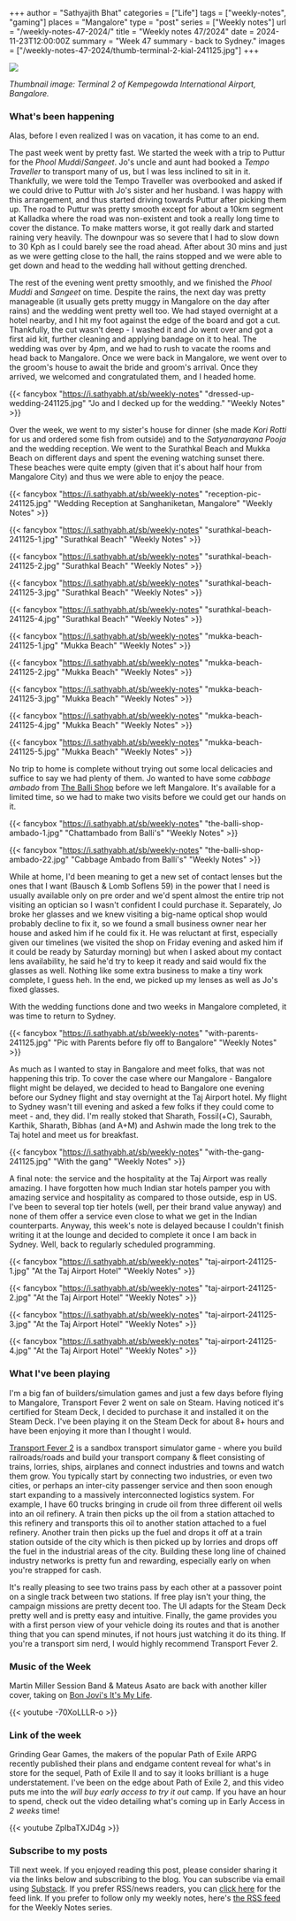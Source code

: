+++
author = "Sathyajith Bhat"
categories = ["Life"]
tags = ["weekly-notes", "gaming"]
places = "Mangalore"
type = "post"
series = ["Weekly notes"]
url = "/weekly-notes-47-2024/"
title = "Weekly notes 47/2024"
date = 2024-11-23T12:00:00Z
summary = "Week 47 summary - back to Sydney."
images = ["/weekly-notes-47-2024/thumb-terminal-2-kial-241125.jpg"]
+++

![](thumb-terminal-2-kial-241125.jpg)

_Thumbnail image: Terminal 2 of Kempegowda International Airport, Bangalore._ 

### What's been happening

Alas, before I even realized I was on vacation, it has come to an end.

The past week went by pretty fast. We started the week with a trip to Puttur for the _Phool Muddi_/_Sangeet_. Jo's uncle and aunt had booked a _Tempo Traveller_ to transport many of us, but I was less inclined to sit in it. Thankfully, we were told the Tempo Traveller was overbooked and asked if we could drive to Puttur with Jo's sister and her husband. I was happy with this arrangement, and thus started driving towards Puttur after picking them up. The road to Puttur was pretty smooth except for about a 10km segment at Kalladka where the road was non-existent and took a really long time to cover the distance. To make matters worse, it got really dark and started raining very heavily. The downpour was so severe that I had to slow down to 30 Kph as I could barely see the road ahead. After about 30 mins and just as we were getting close to the hall, the rains stopped and we were able to get down and head to the wedding hall without getting drenched.

The rest of the evening went pretty smoothly, and we finished the _Phool Muddi_ and _Sangeet_ on time. Despite the rains, the next day was pretty manageable (it usually gets pretty muggy in Mangalore on the day after rains) and the wedding went pretty well too. We had stayed overnight at a hotel nearby, and I hit my foot against the edge of the board and got a cut. Thankfully, the cut wasn't deep - I washed it and Jo went over and got a first aid kit, further cleaning and applying bandage on it to heal. The wedding was over by 4pm, and we had to rush to vacate the rooms and head back to Mangalore. Once we were back in Mangalore, we went over to the groom's house to await the bride and groom's arrival. Once they arrived, we welcomed and congratulated them, and I headed home.

{{< fancybox "https://i.sathyabh.at/sb/weekly-notes" "dressed-up-wedding-241125.jpg" "Jo and I decked up for the wedding." "Weekly Notes" >}}

Over the week, we went to my sister's house for dinner (she made _Kori Rotti_ for us and ordered some fish from outside) and to the _Satyanarayana Pooja_ and the wedding reception. We went to the Surathkal Beach and Mukka Beach on different days and spent the evening watching sunset there. These beaches were quite empty (given that it's about half hour from Mangalore City) and thus we were able to enjoy the peace.

  {{< fancybox "https://i.sathyabh.at/sb/weekly-notes" "reception-pic-241125.jpg" "Wedding Reception at Sanghaniketan, Mangalore" "Weekly Notes" >}}

  {{< fancybox "https://i.sathyabh.at/sb/weekly-notes" "surathkal-beach-241125-1.jpg" "Surathkal Beach" "Weekly Notes" >}}

  {{< fancybox "https://i.sathyabh.at/sb/weekly-notes" "surathkal-beach-241125-2.jpg" "Surathkal Beach" "Weekly Notes" >}}

  {{< fancybox "https://i.sathyabh.at/sb/weekly-notes" "surathkal-beach-241125-3.jpg" "Surathkal Beach" "Weekly Notes" >}}

  {{< fancybox "https://i.sathyabh.at/sb/weekly-notes" "surathkal-beach-241125-4.jpg" "Surathkal Beach" "Weekly Notes" >}}

  {{< fancybox "https://i.sathyabh.at/sb/weekly-notes" "mukka-beach-241125-1.jpg" "Mukka Beach" "Weekly Notes" >}}

  {{< fancybox "https://i.sathyabh.at/sb/weekly-notes" "mukka-beach-241125-2.jpg" "Mukka Beach" "Weekly Notes" >}}

  {{< fancybox "https://i.sathyabh.at/sb/weekly-notes" "mukka-beach-241125-3.jpg" "Mukka Beach" "Weekly Notes" >}}

  {{< fancybox "https://i.sathyabh.at/sb/weekly-notes" "mukka-beach-241125-4.jpg" "Mukka Beach" "Weekly Notes" >}}

  {{< fancybox "https://i.sathyabh.at/sb/weekly-notes" "mukka-beach-241125-5.jpg" "Mukka Beach" "Weekly Notes" >}}

No trip to home is complete without trying out some local delicacies and suffice to say we had plenty of them. Jo wanted to have some _cabbage ambado_ from [The Balli Shop](https://maps.app.goo.gl/YMy5f2RmfShgD4QB8) before we left Mangalore. It's available for a limited time, so we had to make two visits before we could get our hands on it.

  {{< fancybox "https://i.sathyabh.at/sb/weekly-notes" "the-balli-shop-ambado-1.jpg" "Chattambado from Balli's" "Weekly Notes" >}}

  {{< fancybox "https://i.sathyabh.at/sb/weekly-notes" "the-balli-shop-ambado-22.jpg" "Cabbage Ambado from Balli's" "Weekly Notes" >}}

While at home, I'd been meaning to get a new set of contact lenses but the ones that I want (Bausch & Lomb Soflens 59) in the power that I need is usually available only on pre order and we'd spent almost the entire trip not visiting an optician so I wasn't confident I could purchase it. Separately, Jo broke her glasses and we knew visiting a big-name optical shop would probably decline to fix it, so we found a small business owner near her house and asked him if he could fix it. He was reluctant at first, especially given our timelines (we visited the shop on Friday evening and asked him if it could be ready by Saturday morning) but when I asked about my contact lens availability, he said he'd try to keep it ready and said would fix the glasses as well. Nothing like some extra business to make a tiny work complete, I guess heh. In the end, we picked up my lenses as well as Jo's fixed glasses.

With the wedding functions done and two weeks in Mangalore completed, it was time to return to Sydney.

  {{< fancybox "https://i.sathyabh.at/sb/weekly-notes" "with-parents-241125.jpg" "Pic with Parents before fly off to Bangalore" "Weekly Notes" >}}

As much as I wanted to stay in Bangalore and meet folks, that was not happening this trip. To cover the case where our Mangalore - Bangalore flight might be delayed, we decided to head to Bangalore one evening before our Sydney flight and stay overnight at the Taj Airport hotel. My flight to Sydney wasn't till evening and asked a few folks if they could come to meet - and, they did. 
I'm really stoked that Sharath, Fossil(+C), Saurabh, Karthik, Sharath, Bibhas (and A+M) and Ashwin made the long trek to the Taj hotel and meet us for breakfast.

  {{< fancybox "https://i.sathyabh.at/sb/weekly-notes" "with-the-gang-241125.jpg" "With the gang" "Weekly Notes" >}}

A final note: the service and the hospitality at the Taj Airport was really amazing. I have forgotten how much Indian star hotels pamper you with amazing service and hospitality as compared to those outside, esp in US. I've been to several top tier hotels (well, per their brand value anyway) and none of them offer a service even close to what we get in the Indian counterparts. Anyway, this week's note is delayed because I couldn't finish writing it at the lounge and decided to complete it once I am back in Sydney. Well, back to regularly scheduled programming.

  {{< fancybox "https://i.sathyabh.at/sb/weekly-notes" "taj-airport-241125-1.jpg" "At the Taj Airport Hotel" "Weekly Notes" >}}

  {{< fancybox "https://i.sathyabh.at/sb/weekly-notes" "taj-airport-241125-2.jpg" "At the Taj Airport Hotel" "Weekly Notes" >}}

  {{< fancybox "https://i.sathyabh.at/sb/weekly-notes" "taj-airport-241125-3.jpg" "At the Taj Airport Hotel" "Weekly Notes" >}}

  {{< fancybox "https://i.sathyabh.at/sb/weekly-notes" "taj-airport-241125-4.jpg" "At the Taj Airport Hotel" "Weekly Notes" >}}

### What I've been playing 

I'm a big fan of builders/simulation games and just a few days before flying to Mangalore, Transport Fever 2 went on sale on Steam. Having noticed it's certified for Steam Deck, I decided to purchase it and installed it on the Steam Deck. I've been playing it on the Steam Deck for about 8+ hours and have been enjoying it more than I thought I would. 

[Transport Fever 2](https://store.steampowered.com/app/1066780/Transport_Fever_2/) is a sandbox transport simulator game - where you build railroads/roads and build your transport company & fleet consisting of trains, lorries, ships, airplanes and connect industries and towns and watch them grow. You typically start by connecting two industries, or even two cities, or perhaps an inter-city passenger service and then soon enough start expanding to a massively interconnected logistics system. For example, I have 60 trucks bringing in crude oil from three different oil wells into an oil refinery. A train then picks up the oil from a station attached to this refinery and transports this oil to another station attached to a fuel refinery. Another train then picks up the fuel and drops it off at a train station outside of the city which is then picked up by lorries and drops off the fuel in the industrial areas of the city. Building these long line of chained industry networks is pretty fun and rewarding, especially early on when you're strapped for cash. 

It's really pleasing to see two trains pass by each other at a passover point on a single track between two stations. If free play isn't your thing, the campaign missions are pretty decent too. The UI adapts for the Steam Deck pretty well and is pretty easy and intuitive. Finally, the game provides you with a first person view of your vehicle doing its routes and that is another thing that you can spend minutes, if not hours just watching it do its thing. If you're a transport sim nerd, I would highly recommend Transport Fever 2. 

### Music of the Week

Martin Miller Session Band & Mateus Asato are back with another killer cover, taking on [Bon Jovi's It's My Life](https://www.youtube.com/watch?v=-70XoLLLR-o).

{{< youtube -70XoLLLR-o >}}

### Link of the week

Grinding Gear Games, the makers of the popular Path of Exile ARPG recently published their plans and endgame content reveal for what's in store for the sequel, Path of Exile II and to say it looks brilliant is a huge understatement. I've been on the edge about Path of Exile 2, and this video puts me into the _will buy early access to try it out_ camp. If you have an hour to spend, check out the video detailing what's coming up in Early Access in _2 weeks_ time!

  {{< youtube ZpIbaTXJD4g >}}

### Subscribe to my posts

Till next week. If you enjoyed reading this post, please consider sharing it via the links below and subscribing to the blog. You can subscribe via email using [Substack](https://sathyabhat.substack.com/). If you prefer RSS/news readers, you can [click here](https://sathyabh.at/index.xml) for the feed link. If you prefer to follow only my weekly notes, here's [the RSS feed](https://sathyabh.at/series/weekly-notes/index.xml) for the Weekly Notes series. 
